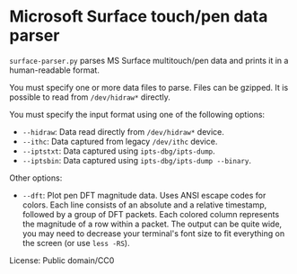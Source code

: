 Microsoft Surface touch/pen data parser
=======================================

`surface-parser.py` parses MS Surface multitouch/pen data and prints it in a human-readable format.

You must specify one or more data files to parse. Files can be gzipped. It is possible to read from `/dev/hidraw*` directly.

You must specify the input format using one of the following options:
- `--hidraw`: Data read directly from `/dev/hidraw*` device.
- `--ithc`: Data captured from legacy `/dev/ithc` device.
- `--iptstxt`: Data captured using `ipts-dbg/ipts-dump`.
- `--iptsbin`: Data captured using `ipts-dbg/ipts-dump --binary`.

Other options:
- `--dft`:
	Plot pen DFT magnitude data. Uses ANSI escape codes for colors.
	Each line consists of an absolute and a relative timestamp, followed by a group of DFT packets. Each colored column represents the magnitude of a row within a packet.
	The output can be quite wide, you may need to decrease your terminal's font size to fit everything on the screen (or use `less -RS`).


License: Public domain/CC0

